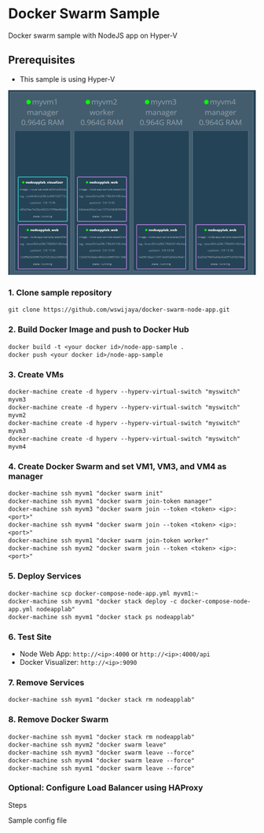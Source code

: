# Docker Swarm Sample
Docker swarm sample with NodeJS app on Hyper-V

## <a name="prerequisites"></a>Prerequisites
* This sample is using Hyper-V

![Docker Swarm](images/2017-08-02_13-40-17.png)

### 1. Clone sample repository
```
git clone https://github.com/wswijaya/docker-swarm-node-app.git
```

### 2. Build Docker Image and push to Docker Hub
```
docker build -t <your docker id>/node-app-sample .
docker push <your docker id>/node-app-sample
```

### 3. Create VMs
```
docker-machine create -d hyperv --hyperv-virtual-switch "myswitch" myvm3
docker-machine create -d hyperv --hyperv-virtual-switch "myswitch" myvm2
docker-machine create -d hyperv --hyperv-virtual-switch "myswitch" myvm3
docker-machine create -d hyperv --hyperv-virtual-switch "myswitch" myvm4
```

### 4. Create Docker Swarm and set VM1, VM3, and VM4 as manager
```
docker-machine ssh myvm1 "docker swarm init"
docker-machine ssh myvm1 "docker swarm join-token manager"
docker-machine ssh myvm3 "docker swarm join --token <token> <ip>:<port>"
docker-machine ssh myvm4 "docker swarm join --token <token> <ip>:<port>"
docker-machine ssh myvm1 "docker swarm join-token worker"
docker-machine ssh myvm2 "docker swarm join --token <token> <ip>:<port>"
```

### 5. Deploy Services
```
docker-machine scp docker-compose-node-app.yml myvm1:~
docker-machine ssh myvm1 "docker stack deploy -c docker-compose-node-app.yml nodeapplab"
docker-machine ssh myvm1 "docker stack ps nodeapplab"
```

### 6. Test Site
* Node Web App: `http://<ip>:4000` or `http://<ip>:4000/api`
* Docker Visualizer: `http://<ip>:9090`

### 7. Remove Services
```
docker-machine ssh myvm1 "docker stack rm nodeapplab"
```

### 8. Remove Docker Swarm
```
docker-machine ssh myvm1 "docker stack rm nodeapplab"
docker-machine ssh myvm2 "docker swarm leave"
docker-machine ssh myvm3 "docker swarm leave --force"
docker-machine ssh myvm4 "docker swarm leave --force"
docker-machine ssh myvm1 "docker swarm leave --force"
```

### Optional: Configure Load Balancer using HAProxy
Steps

Sample config file

